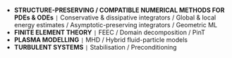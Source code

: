 - **STRUCTURE-PRESERVING / COMPATIBLE NUMERICAL METHODS FOR PDEs & ODEs** <code>&#124;</code> Conservative & dissipative integrators / Global & local energy estimates / Asymptotic-preserving integrators / Geometric ML
- **FINITE ELEMENT THEORY** <code>&#124;</code> FEEC / Domain decomposition / PinT
- **PLASMA MODELLING** <code>&#124;</code> MHD / Hybrid fluid-particle models
- **TURBULENT SYSTEMS** <code>&#124;</code> Stabilisation / Preconditioning